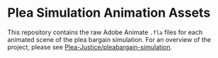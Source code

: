 # Plea Simulation Animation Assets
This repository contains the raw Adobe Animate `.fla` files for each animated scene of the plea bargain simulation. For an overview of the project, please see [Plea-Justice/pleabargain-simulation](https://github.com/Plea-Justice/pleabargain-simulation).
